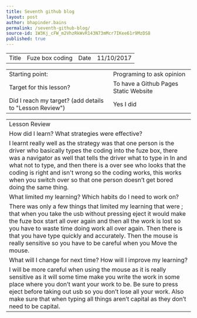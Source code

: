 ```yaml
---
title: Seventh github blog
layout: post
author: bhapinder.bains
permalink: /seventh-github-blog/
source-id: 1W3Kj_cFW_m2VhzRkWvR143N73mMcr7IKee61r9MzDS8
published: true
---
```

<table>
  <tr>
    <td>Title</td>
    <td>Fuze box coding</td>
    <td>Date</td>
    <td>11/10/2017</td>
  </tr>
</table>


<table>
  <tr>
    <td>Starting point:</td>
    <td>Programing to ask opinion </td>
  </tr>
  <tr>
    <td>Target for this lesson?</td>
    <td>To have a Github Pages Static Website</td>
  </tr>
  <tr>
    <td>Did I reach my target? 
(add details to "Lesson Review")</td>
    <td> Yes I did </td>
  </tr>
</table>


<table>
  <tr>
    <td>Lesson Review</td>
  </tr>
  <tr>
    <td>How did I learn? What strategies were effective? </td>
  </tr>
  <tr>
    <td>I learnt really well as the strategy was that one person is the driver who basically types the coding into the fuze box, there was a navigator as well that tells the driver what to type in 
In and what not to type, and then there is a over see who looks that the coding is right and isn't wrong so the coding works, this works when you switch over so that one person doesn’t get bored doing the same thing. </td>
  </tr>
  <tr>
    <td>What limited my learning? Which habits do I need to work on? </td>
  </tr>
  <tr>
    <td>There was only a few things that limited my learning that were ; that when you take the usb without pressing eject it would make the fuze box start all over again and then all the work is lost so you have to waste time doing work all over again. Then there is that you have type quickly and accurately. Then the mouse is really sensitive so you have to be careful when you 
Move the mouse. </td>
  </tr>
  <tr>
    <td>What will I change for next time? How will I improve my learning?</td>
  </tr>
  <tr>
    <td>I will be more careful when using the mouse as it is really sensitive as it will some time make you write the work in some place where you don’t want your work to be. Be sure to press eject before taking out usb so you don’t lose all your work. Also make sure that when typing all things aren’t capital as they don’t need to be capital. </td>
  </tr>
</table>


